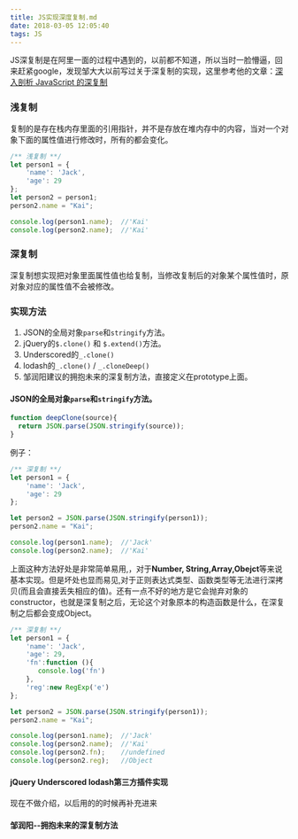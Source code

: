 ```yaml
---
title: JS实现深度复制.md
date: 2018-03-05 12:05:40
tags: JS
---
```


JS深复制是在阿里一面的过程中遇到的，以前都不知道，所以当时一脸懵逼，回来赶紧google，发现邹大大以前写过关于深复制的实现，这里参考他的文章：[深入剖析 JavaScript 的深复制](http://jerryzou.com/posts/dive-into-deep-clone-in-javascript/)

### 浅复制

复制的是存在栈内存里面的引用指针，并不是存放在堆内存中的内容，当对一个对象下面的属性值进行修改时，所有的都会变化。


```js
/** 浅复制 **/
let person1 = {
    'name': 'Jack',
    'age': 29
};
let person2 = person1;
person2.name = "Kai";

console.log(person1.name);  //'Kai'
console.log(person2.name);  //'Kai'
```

### 深复制

深复制想实现把对象里面属性值也给复制，当修改复制后的对象某个属性值时，原对象对应的属性值不会被修改。

### 实现方法

1. JSON的全局对象`parse`和`stringify`方法。
2. jQuery的`$.clone()` 和 `$.extend()`方法。
3. Underscored的`_.clone()`
4. lodash的`_.clone()` / `_.cloneDeep()`
5. 邹润阳建议的拥抱未来的深复制方法，直接定义在prototype上面。

#### JSON的全局对象`parse`和`stringify`方法。


```js
function deepClone(source){
  return JSON.parse(JSON.stringify(source));
}
```
例子：


```js
/** 深复制 **/
let person1 = {
    'name': 'Jack',
    'age': 29
};

let person2 = JSON.parse(JSON.stringify(person1));
person2.name = "Kai";

console.log(person1.name);  //'Jack'
console.log(person2.name);  //'Kai'
```

上面这种方法好处是非常简单易用,，对于**Number, String,Array,Obejct**等来说基本实现。但是坏处也显而易见,对于正则表达式类型、函数类型等无法进行深拷贝(而且会直接丢失相应的值)。还有一点不好的地方是它会抛弃对象的constructor，也就是深复制之后，无论这个对象原本的构造函数是什么，在深复制之后都会变成Object。



```js
/** 深复制 **/
let person1 = {
    'name': 'Jack',
    'age': 29,
    'fn':function (){
       console.log('fn')
    },
    'reg':new RegExp('e')
};

let person2 = JSON.parse(JSON.stringify(person1));
person2.name = "Kai";

console.log(person1.name);  //'Jack'
console.log(person2.name);  //'Kai'
console.log(person2.fn);    //undefined
console.log(person2.reg);   //Object 

```

#### jQuery Underscored lodash第三方插件实现

现在不做介绍，以后用的的时候再补充进来

#### 邹润阳--拥抱未来的深复制方法







